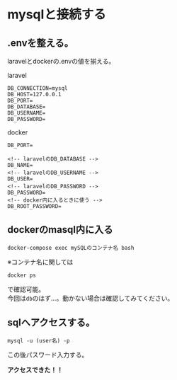 # mysqlと接続する

## .envを整える。
laravelとdockerの.envの値を揃える。

laravel
```
DB_CONNECTION=mysql
DB_HOST=127.0.0.1
DB_PORT=
DB_DATABASE=
DB_USERNAME=
DB_PASSWORD=
```
docker
```
DB_PORT=

<!-- laravelのDB_DATABASE -->
DB_NAME=
<!-- laravelのDB_USERNAME -->
DB_USER=
<!-- laravelのDB_PASSWORD -->
DB_PASSWORD=
<!-- docker内に入るときに使う -->
DB_ROOT_PASSWORD=
```

## dockerのmasql内に入る
```
docker-compose exec mySQLのコンテナ名 bash
```

※コンテナ名に関しては
```
docker ps
```
で確認可能。  
今回は`db`のはず…。動かない場合は確認してみてください。

## sqlへアクセスする。
```
mysql -u (user名) -p
```
この後パスワード入力する。

**アクセスできた！！**

